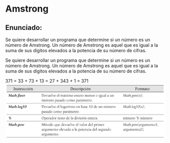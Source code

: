 <h1>Amstrong</h1>
<h2>Enunciado:</h2>
<p>Se quiere desarrollar un programa que determine si un número es un número de Amstrong. Un número de Amstrong es aquel que es igual a la suma de sus dígitos elevados a la potencia de su número de cifras.</p>

<p>Se quiere desarrollar un programa que determine si un número es un número de Amstrong. Un número de Amstrong es aquel que es igual a la suma de sus dígitos elevados a la potencia de su número de cifras.</p>

371 = 33 + 73 + 13 = 27 + 343 + 1 = 371
<img src="./public//cap.png">
